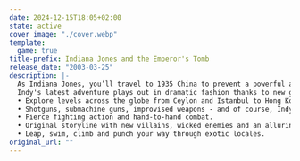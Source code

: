```yaml
---
date: 2024-12-15T18:05+02:00
state: active
cover_image: "./cover.webp"
template:
  game: true
title-prefix: Indiana Jones and the Emperor's Tomb
release_date: "2003-03-25"
description: |-
  As Indiana Jones, you’ll travel to 1935 China to prevent a powerful artifact from falling into evil hands. This globe-spanning adventure pits you against evil Nazis and the Asian underworld. It’ll take more than just a trusty whip and pistol to avoid the perils of the Emperor’s Tomb.
  Indy's latest adventure plays out in dramatic fashion thanks to new gameplay features such as brawling combat. This time, in addition to using his trademark whip and pistol, Indy can engage in fierce hand-to-hand combat against foes, many of whom are well-versed in martial arts. Improvised weapons such as shovels, chairs and table legs also can be used to fend off adversaries. The result is a more immersive and more Indy-like gameplay experience, set amidst spine-tingling movie-like action sequences, such as a rickshaw chase in Hong Kong and a spectacular battle atop moving gondolas in the South China Sea area.
  • Explore levels across the globe from Ceylon and Istanbul to Hong Kong and beyond.
  • Shotguns, submachine guns, improvised weapons - and of course, Indy’s trusty whip and pistol.
  • Fierce fighting action and hand-to-hand combat.
  • Original storyline with new villains, wicked enemies and an alluring partner.
  • Leap, swim, climb and punch your way through exotic locales.
original_url: ""
---
```


